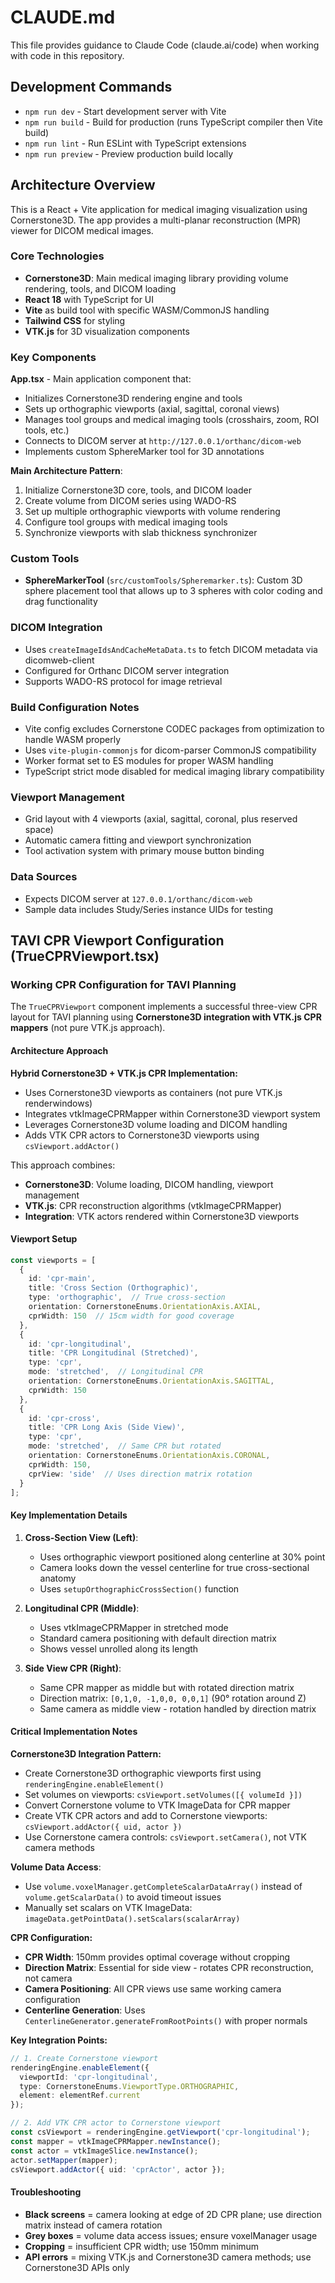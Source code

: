 # CLAUDE.md

This file provides guidance to Claude Code (claude.ai/code) when working with code in this repository.

## Development Commands

- `npm run dev` - Start development server with Vite
- `npm run build` - Build for production (runs TypeScript compiler then Vite build)
- `npm run lint` - Run ESLint with TypeScript extensions
- `npm run preview` - Preview production build locally

## Architecture Overview

This is a React + Vite application for medical imaging visualization using Cornerstone3D. The app provides a multi-planar reconstruction (MPR) viewer for DICOM medical images.

### Core Technologies

- **Cornerstone3D**: Main medical imaging library providing volume rendering, tools, and DICOM loading
- **React 18** with TypeScript for UI
- **Vite** as build tool with specific WASM/CommonJS handling
- **Tailwind CSS** for styling
- **VTK.js** for 3D visualization components

### Key Components

**App.tsx** - Main application component that:

- Initializes Cornerstone3D rendering engine and tools
- Sets up orthographic viewports (axial, sagittal, coronal views)
- Manages tool groups and medical imaging tools (crosshairs, zoom, ROI tools, etc.)
- Connects to DICOM server at `http://127.0.0.1/orthanc/dicom-web`
- Implements custom SphereMarker tool for 3D annotations

**Main Architecture Pattern**:

1. Initialize Cornerstone3D core, tools, and DICOM loader
2. Create volume from DICOM series using WADO-RS
3. Set up multiple orthographic viewports with volume rendering
4. Configure tool groups with medical imaging tools
5. Synchronize viewports with slab thickness synchronizer

### Custom Tools

- **SphereMarkerTool** (`src/customTools/Spheremarker.ts`): Custom 3D sphere placement tool that allows up to 3 spheres with color coding and drag functionality

### DICOM Integration

- Uses `createImageIdsAndCacheMetaData.ts` to fetch DICOM metadata via dicomweb-client
- Configured for Orthanc DICOM server integration
- Supports WADO-RS protocol for image retrieval

### Build Configuration Notes

- Vite config excludes Cornerstone CODEC packages from optimization to handle WASM properly
- Uses `vite-plugin-commonjs` for dicom-parser CommonJS compatibility
- Worker format set to ES modules for proper WASM handling
- TypeScript strict mode disabled for medical imaging library compatibility

### Viewport Management

- Grid layout with 4 viewports (axial, sagittal, coronal, plus reserved space)
- Automatic camera fitting and viewport synchronization
- Tool activation system with primary mouse button binding

### Data Sources

- Expects DICOM server at `127.0.0.1/orthanc/dicom-web`
- Sample data includes Study/Series instance UIDs for testing

## TAVI CPR Viewport Configuration (TrueCPRViewport.tsx)

### Working CPR Configuration for TAVI Planning

The `TrueCPRViewport` component implements a successful three-view CPR layout for TAVI planning using **Cornerstone3D integration with VTK.js CPR mappers** (not pure VTK.js approach).

#### Architecture Approach

**Hybrid Cornerstone3D + VTK.js CPR Implementation:**
- Uses Cornerstone3D viewports as containers (not pure VTK.js renderwindows)
- Integrates vtkImageCPRMapper within Cornerstone3D viewport system
- Leverages Cornerstone3D volume loading and DICOM handling
- Adds VTK CPR actors to Cornerstone3D viewports using `csViewport.addActor()`

This approach combines:
- **Cornerstone3D**: Volume loading, DICOM handling, viewport management
- **VTK.js**: CPR reconstruction algorithms (vtkImageCPRMapper)
- **Integration**: VTK actors rendered within Cornerstone3D viewports

#### Viewport Setup
```typescript
const viewports = [
  { 
    id: 'cpr-main',
    title: 'Cross Section (Orthographic)',
    type: 'orthographic',  // True cross-section
    orientation: CornerstoneEnums.OrientationAxis.AXIAL,
    cprWidth: 150  // 15cm width for good coverage
  },
  { 
    id: 'cpr-longitudinal', 
    title: 'CPR Longitudinal (Stretched)',
    type: 'cpr',
    mode: 'stretched',  // Longitudinal CPR
    orientation: CornerstoneEnums.OrientationAxis.SAGITTAL,
    cprWidth: 150
  },
  { 
    id: 'cpr-cross',
    title: 'CPR Long Axis (Side View)',
    type: 'cpr',
    mode: 'stretched',  // Same CPR but rotated
    orientation: CornerstoneEnums.OrientationAxis.CORONAL,
    cprWidth: 150,
    cprView: 'side'  // Uses direction matrix rotation
  }
];
```

#### Key Implementation Details

1. **Cross-Section View (Left)**: 
   - Uses orthographic viewport positioned along centerline at 30% point
   - Camera looks down the vessel centerline for true cross-sectional anatomy
   - Uses `setupOrthographicCrossSection()` function

2. **Longitudinal CPR (Middle)**:
   - Uses vtkImageCPRMapper in stretched mode 
   - Standard camera positioning with default direction matrix
   - Shows vessel unrolled along its length

3. **Side View CPR (Right)**:
   - Same CPR mapper as middle but with rotated direction matrix
   - Direction matrix: `[0,1,0, -1,0,0, 0,0,1]` (90° rotation around Z)
   - Same camera as middle view - rotation handled by direction matrix

#### Critical Implementation Notes

**Cornerstone3D Integration Pattern:**
- Create Cornerstone3D orthographic viewports first using `renderingEngine.enableElement()`
- Set volumes on viewports: `csViewport.setVolumes([{ volumeId }])`
- Convert Cornerstone volume to VTK ImageData for CPR mapper
- Create VTK CPR actors and add to Cornerstone viewports: `csViewport.addActor({ uid, actor })`
- Use Cornerstone camera controls: `csViewport.setCamera()`, not VTK camera methods

**Volume Data Access**: 
- Use `volume.voxelManager.getCompleteScalarDataArray()` instead of `volume.getScalarData()` to avoid timeout issues
- Manually set scalars on VTK ImageData: `imageData.getPointData().setScalars(scalarArray)`

**CPR Configuration:**
- **CPR Width**: 150mm provides optimal coverage without cropping
- **Direction Matrix**: Essential for side view - rotates CPR reconstruction, not camera
- **Camera Positioning**: All CPR views use same working camera configuration
- **Centerline Generation**: Uses `CenterlineGenerator.generateFromRootPoints()` with proper normals

**Key Integration Points:**
```typescript
// 1. Create Cornerstone viewport
renderingEngine.enableElement({
  viewportId: 'cpr-longitudinal',
  type: CornerstoneEnums.ViewportType.ORTHOGRAPHIC,
  element: elementRef.current
});

// 2. Add VTK CPR actor to Cornerstone viewport
const csViewport = renderingEngine.getViewport('cpr-longitudinal');
const mapper = vtkImageCPRMapper.newInstance();
const actor = vtkImageSlice.newInstance();
actor.setMapper(mapper);
csViewport.addActor({ uid: 'cprActor', actor });
```

#### Troubleshooting
- **Black screens** = camera looking at edge of 2D CPR plane; use direction matrix instead of camera rotation
- **Grey boxes** = volume data access issues; ensure voxelManager usage 
- **Cropping** = insufficient CPR width; use 150mm minimum
- **API errors** = mixing VTK.js and Cornerstone3D camera methods; use Cornerstone3D APIs only
